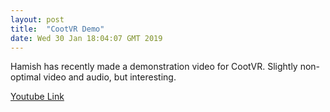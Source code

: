 ```yaml
---
layout: post
title:  "CootVR Demo"
date: Wed 30 Jan 18:04:07 GMT 2019
---
```


Hamish has recently made a demonstration video for CootVR.
Slightly non-optimal video and audio, but interesting.

[Youtube Link](https://www.youtube.com/watch?v=TdyYOWKDpGc)


